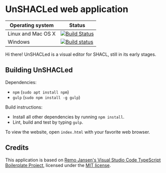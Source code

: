 # UnSHACLed web application

Operating system | Status
---------------- | ------
Linux and Mac OS X | [![Build Status](https://travis-ci.org/dubious-developments/UnSHACLed.svg?branch=master)](https://travis-ci.org/dubious-developments/UnSHACLed)
Windows | [![Build status](https://ci.appveyor.com/api/projects/status/9jhin9m8rocfm0p4?svg=true)](https://ci.appveyor.com/project/jonathanvdc/unshacled)

Hi there! UnSHACLed is a visual editor for SHACL, still in its early stages.

## Building UnSHACLed

Dependencies:

  * `npm` (`sudo apt install npm`)
  * `gulp` (`sudo npm install -g gulp`)


Build instructions:

  * Install all other dependencies by running `npm install`.
  * Lint, build and test by typing `gulp`.

To view the website, open `index.html` with your favorite web browser.

## Credits

This application is based on [Remo Jansen's Visual Studio Code TypeScript Boilerplate Project](https://github.com/remojansen/ts-vscode-boilerplate), licensed under the [MIT license](https://github.com/remojansen/ts-vscode-boilerplate/blob/master/LICENSE).
